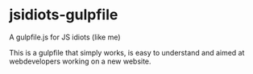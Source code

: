 # jsidiots-gulpfile
A gulpfile.js for JS idiots (like me)

This is a gulpfile that simply works, is easy to understand and aimed at webdevelopers working on a new website.



